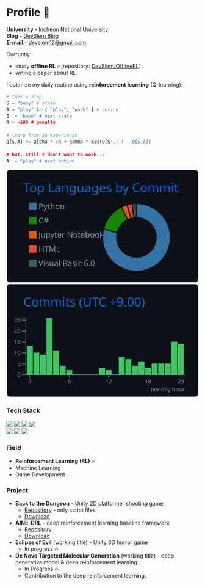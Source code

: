 # Profile 👋

<!--![](images/some-new-ideas-are-here-needed.png)-->

**University** - [Incheon National University](https://www.inu.ac.kr/mbshome/mbs/inuengl/index.html)  
**Blog** - [DevSlem Blog](https://devslem.github.io/)  
**E-mail** - <devslem12@gmail.com>  

Curruntly:

* study **offline RL** 🔥(repository: [DevSlem/OfflineRL](https://github.com/DevSlem/OfflineRL)).
* wrting a paper about RL

I optimize my daily routine using **reinforcement learning** (Q-learning):

```python
# take a step
S = "busy" # state
A = "play" in { "play", "work" } # action
S' = "boom" # next state
R = -100 # penalty

# learn from an experience
Q[S,A] += alpha * (R + gamma * max(Q[S',:]) - Q[S,A])

# but, still I don't want to work...
A' = "play" # next action
```

<!--
**DevSlem/DevSlem** is a ✨ _special_ ✨ repository because its `README.md` (this file) appears on your GitHub profile.

Here are some ideas to get you started:

- 🔭 I’m currently working on ...
- 🌱 I’m currently learning ...
- 👯 I’m looking to collaborate on ...
- 🤔 I’m looking for help with ...
- 💬 Ask me about ...
- 📫 How to reach me: ...
- 😄 Pronouns: ...
- ⚡ Fun fact: ...
-->

<!-- ![](https://raw.githubusercontent.com/DevSlem/DevSlem/main/profile-summary-card-output/radical/0-profile-details.svg) -->  
![](https://raw.githubusercontent.com/DevSlem/DevSlem/main/profile-summary-card-output/github_dark/2-most-commit-language.svg) ![](https://raw.githubusercontent.com/DevSlem/DevSlem/main/profile-summary-card-output/github_dark/4-productive-time.svg)

### Tech Stack

<p>
 <img src="https://img.shields.io/badge/c%23-%23239120.svg?style=for-the-badge&logo=c-sharp&logoColor=white"/>
 <img src="https://img.shields.io/badge/python-3670A0?style=for-the-badge&logo=python&logoColor=ffdd54"/>
 <img src="https://img.shields.io/badge/Rust-black?style=for-the-badge&logo=rust&logoColor=#E57324"/>
 <img src="https://img.shields.io/badge/c++-%2300599C.svg?style=for-the-badge&logo=c%2B%2B&logoColor=white"/>
 
 <br>
 
 <img src="https://img.shields.io/badge/unity-%23000000.svg?style=for-the-badge&logo=unity&logoColor=white"/>
 <img src="https://img.shields.io/badge/ML%20Agents-%23000000.svg?style=for-the-badge&logo=unity&logoColor=white"/>
 <img src="https://img.shields.io/badge/PyTorch-EE4C2C?style=for-the-badge&logo=PyTorch&logoColor=white"/>
</p>

### Field

* **Reinforcement Learning (RL)** 🔥
* Machine Learning
* Game Development

### Project

* **Back to the Dungeon** - Unity 2D platformer shooting game
  * [Repository](https://github.com/Team-UGD/back-to-the-dungeon-scripts) - only script files
  * [Download](https://devslem.itch.io/back-to-the-dungeon)
* **AINE-DRL** - deep reinforcement learning baseline framework
  * [Repository](https://github.com/DevSlem/AINE-DRL)
  * [Download](https://pypi.org/project/aine-drl/)
* **Eclipse of Evil** (working title) - Unity 3D horror game
  * In progress 🔥
* **De Novo Targeted Molecular Generation** (working title) - deep generative model & deep reinforcement learning
  * In Progress 🔥
  * Contribution to the deep reinforcement learning.
